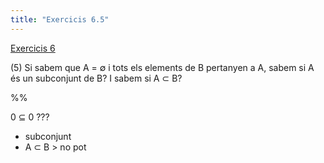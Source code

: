 ```yaml
---
title: "Exercicis 6.5"
---
```

[Exercicis 6](202211051612)

(5) Si sabem que A = ∅ i tots els elements de B pertanyen a A, sabem si A és un subconjunt de B? I sabem si A ⊂ B?



%% 

0 ⊆ 0 ???
- subconjunt
- A ⊂ B > no pot